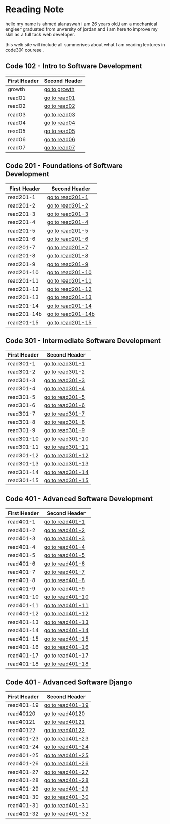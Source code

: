 # Reading Note

hello my name is ahmed alanaswah i am 26 years old,i am a mechanical engieer graduated from unversity of jordan and i am here to improve my skill as a full tack web developer.

this web site will include all summerises about what I am reading lectures in code301 courese .

## Code 102 - Intro to Software Development

| First Header | Second Header                                                        |
| ------------ | -------------------------------------------------------------------- |
| growth       | [go to growth](https://ahmed-alanaswah.github.io/Read-Notes/growth)  |
| read01       | [go to read01](https://ahmed-alanaswah.github.io/Read-Notes/read-01) |
| read02       | [go to read02](https://ahmed-alanaswah.github.io/Read-Notes/read02)  |
| read03       | [go to read03](https://ahmed-alanaswah.github.io/Read-Notes/read03)  |
| read04       | [go to read04](https://ahmed-alanaswah.github.io/Read-Notes/read04)  |
| read05       | [go to read05](https://ahmed-alanaswah.github.io/Read-Notes/read05)  |
| read06       | [go to read06](https://ahmed-alanaswah.github.io/Read-Notes/read06)  |
| read07       | [go to read07](https://ahmed-alanaswah.github.io/Read-Notes/read07)  |

## Code 201 - Foundations of Software Development

| First Header | Second Header                                                                 |
| ------------ | ----------------------------------------------------------------------------- |
| read201-1    | [go to read201-1](https://ahmed-alanaswah.github.io/Read-Notes/read201-1)     |
| read201-2    | [go to read201-2](https://ahmed-alanaswah.github.io/Read-Notes/read201-2)     |
| read201-3    | [go to read201-3](https://ahmed-alanaswah.github.io/Read-Notes/read201-3)     |
| read201-4    | [go to read201-4](https://ahmed-alanaswah.github.io/Read-Notes/read201-4)     |
| read201-5    | [go to read201-5](https://ahmed-alanaswah.github.io/Read-Notes/read201-5)     |
| read201-6    | [go to read201-6](https://ahmed-alanaswah.github.io/Read-Notes/read201-6)     |
| read201-7    | [go to read201-7](https://ahmed-alanaswah.github.io/Read-Notes/read201-7)     |
| read201-8    | [go to read201-8](https://ahmed-alanaswah.github.io/Read-Notes/read201-8)     |
| read201-9    | [go to read201-9](https://ahmed-alanaswah.github.io/Read-Notes/read201-9)     |
| read201-10   | [go to read201-10](https://ahmed-alanaswah.github.io/Read-Notes/read201-10)   |
| read201-11   | [go to read201-11](https://ahmed-alanaswah.github.io/Read-Notes/read201-11)   |
| read201-12   | [go to read201-12](https://ahmed-alanaswah.github.io/Read-Notes/read201-12)   |
| read201-13   | [go to read201-13](https://ahmed-alanaswah.github.io/Read-Notes/read201-13)   |
| read201-14   | [go to read201-14](https://ahmed-alanaswah.github.io/Read-Notes/read201-14)   |
| read201-14b  | [go to read201-14b](https://ahmed-alanaswah.github.io/Read-Notes/read201-14b) |
| read201-15   | [go to read201-15](https://ahmed-alanaswah.github.io/Read-Notes/read201-15)   |

## Code 301 - Intermediate Software Development

| First Header | Second Header                                                               |
| ------------ | --------------------------------------------------------------------------- |
| read301-1    | [go to read301-1](https://ahmed-alanaswah.github.io/Read-Notes/read301-1)   |
| read301-2    | [go to read301-2](https://ahmed-alanaswah.github.io/Read-Notes/read301-2)   |
| read301-3    | [go to read301-3](https://ahmed-alanaswah.github.io/Read-Notes/read301-3)   |
| read301-4    | [go to read301-4](https://ahmed-alanaswah.github.io/Read-Notes/read301-4)   |
| read301-5    | [go to read301-5](https://ahmed-alanaswah.github.io/Read-Notes/read301-5)   |
| read301-6    | [go to read301-6](https://ahmed-alanaswah.github.io/Read-Notes/read301-6)   |
| read301-7    | [go to read301-7](https://ahmed-alanaswah.github.io/Read-Notes/read301-7)   |
| read301-8    | [go to read301-8](https://ahmed-alanaswah.github.io/Read-Notes/read301-8)   |
| read301-9    | [go to read301-9](https://ahmed-alanaswah.github.io/Read-Notes/read301-9)   |
| read301-10   | [go to read301-10](https://ahmed-alanaswah.github.io/Read-Notes/read301-10) |
| read301-11   | [go to read301-11](https://ahmed-alanaswah.github.io/Read-Notes/read301-11) |
| read301-12   | [go to read301-12](https://ahmed-alanaswah.github.io/Read-Notes/read301-12) |
| read301-13   | [go to read301-13](https://ahmed-alanaswah.github.io/Read-Notes/read301-13) |
| read301-14   | [go to read301-14](https://ahmed-alanaswah.github.io/Read-Notes/read301-14) |
| read301-15   | [go to read301-15](https://ahmed-alanaswah.github.io/Read-Notes/read301-15) |

## Code 401 - Advanced Software Development

| First Header | Second Header                                                               |
| ------------ | --------------------------------------------------------------------------- |
| read401-1    | [go to read401-1](https://ahmed-alanaswah.github.io/Read-Notes/read401-1)   |
| read401-2    | [go to read401-2](https://ahmed-alanaswah.github.io/Read-Notes/read401-2)   |
| read401-3    | [go to read401-3](https://ahmed-alanaswah.github.io/Read-Notes/read401-3)   |
| read401-4    | [go to read401-4](https://ahmed-alanaswah.github.io/Read-Notes/read401-4)   |
| read401-5    | [go to read401-5](https://ahmed-alanaswah.github.io/Read-Notes/read401-5)   |
| read401-6    | [go to read401-6](https://ahmed-alanaswah.github.io/Read-Notes/read401-6)   |
| read401-7    | [go to read401-7](https://ahmed-alanaswah.github.io/Read-Notes/read401-7)   |
| read401-8    | [go to read401-8](https://ahmed-alanaswah.github.io/Read-Notes/read4018)    |
| read401-9    | [go to read401-9](https://ahmed-alanaswah.github.io/Read-Notes/read4019)    |
| read401-10   | [go to read401-10](https://ahmed-alanaswah.github.io/Read-Notes/read401-10) |
| read401-11   | [go to read401-11](https://ahmed-alanaswah.github.io/Read-Notes/read401-11) |
| read401-12   | [go to read401-12](https://ahmed-alanaswah.github.io/Read-Notes/read40112)  |
| read401-13   | [go to read401-13](https://ahmed-alanaswah.github.io/Read-Notes/read401-13) |
| read401-14   | [go to read401-14](https://ahmed-alanaswah.github.io/Read-Notes/read401-14) |
| read401-15   | [go to read401-15](https://ahmed-alanaswah.github.io/Read-Notes/read401-15) |
| read401-16   | [go to read401-16](https://ahmed-alanaswah.github.io/Read-Notes/read401-16) |
| read401-17   | [go to read401-17](https://ahmed-alanaswah.github.io/Read-Notes/read401-17) |
| read401-18   | [go to read401-18](https://ahmed-alanaswah.github.io/Read-Notes/read401-18) |




## Code 401 - Advanced Software Django
| First Header | Second Header                                                               |
| ------------ | --------------------------------------------------------------------------- |
| read401-19   | [go to read401-19](https://ahmed-alanaswah.github.io/Read-Notes/read401-19) |
| read40120    | [go to read40120](https://ahmed-alanaswah.github.io/Read-Notes/read40120)   |
| read40121   | [go to read40121](https://ahmed-alanaswah.github.io/Read-Notes/read40121) |
| read40122   | [go to read40122](https://ahmed-alanaswah.github.io/Read-Notes/read40122) |
| read401-23   | [go to read401-23](https://ahmed-alanaswah.github.io/Read-Notes/read401-23) |
| read401-24   | [go to read401-24](https://ahmed-alanaswah.github.io/Read-Notes/read401-24) |
| read401-25   | [go to read401-25](https://ahmed-alanaswah.github.io/Read-Notes/read401-25) |
| read401-26   | [go to read401-26](https://ahmed-alanaswah.github.io/Read-Notes/read401-26) |
| read401-27  | [go to read401-27](https://ahmed-alanaswah.github.io/Read-Notes/read401-27) |
| read401-28  | [go to read401-28](https://ahmed-alanaswah.github.io/Read-Notes/read401-28) |
| read401-29  | [go to read401-29](https://ahmed-alanaswah.github.io/Read-Notes/read401-29) |
| read401-30  | [go to read401-30](https://ahmed-alanaswah.github.io/Read-Notes/read401-30) |
| read401-31  | [go to read401-31](https://ahmed-alanaswah.github.io/Read-Notes/read401-31) |
| read401-32  | [go to read401-32](https://ahmed-alanaswah.github.io/Read-Notes/read401-32) |
